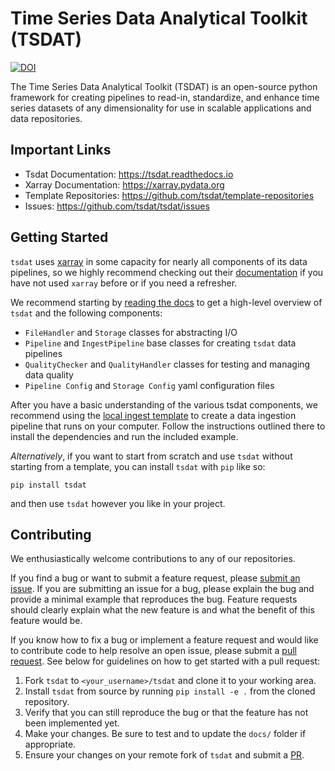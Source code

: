 # Time Series Data Analytical Toolkit (TSDAT)

[![DOI](https://zenodo.org/badge/DOI/10.5281/zenodo.5224642.svg)](https://doi.org/10.5281/zenodo.5224642)

The Time Series Data Analytical Toolkit (TSDAT) is an open-source python framework
for creating pipelines to read-in, standardize, and enhance time series datasets of
any dimensionality for use in scalable applications and data repositories. 


## Important Links

* Tsdat Documentation: https://tsdat.readthedocs.io
* Xarray Documentation: https://xarray.pydata.org
* Template Repositories: https://github.com/tsdat/template-repositories
* Issues: https://github.com/tsdat/tsdat/issues


## Getting Started

`tsdat` uses [xarray](https://github.com/pydata/xarray) in some capacity for nearly 
all components of its data pipelines, so we highly recommend checking out their 
[documentation](https://xarray.pydata.org) if you have not used `xarray` before
or if you need a refresher.

We recommend starting by [reading the docs](https://tsdat.readthedocs.io) to get a
high-level overview of `tsdat` and the following components:
* `FileHandler` and `Storage` classes for abstracting I/O
* `Pipeline` and `IngestPipeline` base classes for creating `tsdat` data pipelines
* `QualityChecker` and `QualityHandler` classes for testing and managing data quality
* `Pipeline Config` and `Storage Config` yaml configuration files

After you have a basic understanding of the various tsdat components, we recommend 
using the [local ingest template](https://github.com/tsdat/ingest-template-local) to 
create a data ingestion pipeline that runs on your computer. Follow the instructions 
outlined there to install the dependencies and run the included example.

*Alternatively*, if you want to start from scratch and use `tsdat` without starting
from a template, you can install `tsdat` with `pip` like so:

```
pip install tsdat
```

and then use `tsdat` however you like in your project.

## Contributing

We enthusiastically welcome contributions to any of our repositories. 

If you find a bug or want to submit a feature request, please 
[submit an issue](https://github.com/tsdat/tsdat/issues). If you are submitting an
issue for a bug, please explain the bug and provide a minimal example that reproduces
the bug. Feature requests should clearly explain what the new feature is and what the
benefit of this feature would be.  

If you know how to fix a bug or implement a feature request and would like to contribute
code to help resolve an open issue, please submit a 
[pull request](https://github.com/tsdat/tsdat/pulls). See below for guidelines on how to 
get started with a pull request:

1. Fork `tsdat` to `<your_username>/tsdat` and clone it to your working area.
2. Install `tsdat` from source by running `pip install -e .` from the cloned repository.
3. Verify that you can still reproduce the bug or that the feature has not been implemented yet.
4. Make your changes. Be sure to test and to update the `docs/` folder if appropriate.
6. Ensure your changes on your remote fork of `tsdat` and submit a [PR](https://github.com/tsdat/tsdat/pulls).
